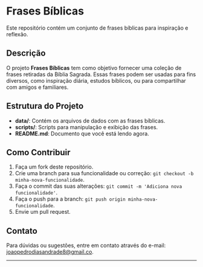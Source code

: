 # Frases Bíblicas

Este repositório contém um conjunto de frases bíblicas para inspiração e reflexão.

## Descrição

O projeto **Frases Bíblicas** tem como objetivo fornecer uma coleção de frases retiradas da Bíblia Sagrada. Essas frases podem ser usadas para fins diversos, como inspiração diária, estudos bíblicos, ou para compartilhar com amigos e familiares.

## Estrutura do Projeto

- **data/**: Contém os arquivos de dados com as frases bíblicas.
- **scripts/**: Scripts para manipulação e exibição das frases.
- **README.md**: Documento que você está lendo agora.

## Como Contribuir

1. Faça um fork deste repositório.
2. Crie uma branch para sua funcionalidade ou correção: `git checkout -b minha-nova-funcionalidade`.
3. Faça o commit das suas alterações: `git commit -m 'Adiciona nova funcionalidade'`.
4. Faça o push para a branch: `git push origin minha-nova-funcionalidade`.
5. Envie um pull request.
## Contato

Para dúvidas ou sugestões, entre em contato através do e-mail: [joaopedrodiasandrade8@gmail.co](mailto:joaopedrodiasandrade8@gmail.com).

---
